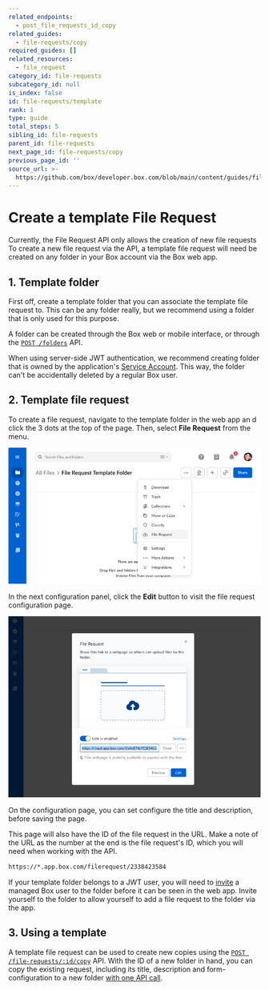 ```yaml
---
related_endpoints:
  - post_file_requests_id_copy
related_guides:
  - file-requests/copy
required_guides: []
related_resources:
  - file_request
category_id: file-requests
subcategory_id: null
is_index: false
id: file-requests/template
rank: 1
type: guide
total_steps: 5
sibling_id: file-requests
parent_id: file-requests
next_page_id: file-requests/copy
previous_page_id: ''
source_url: >-
  https://github.com/box/developer.box.com/blob/main/content/guides/file-requests/1-template.md
---
```

# Create a template File Request

Currently, the File Request API only allows the creation of new file requests
To create a new file request via the API, a template file request will need be
created on any folder in your Box account via the Box web app.

## 1. Template folder

First off, create a template folder that you can associate the template file
request to. This can be any folder really, but we recommend using a
folder that is only used for this purpose.

A folder can be created through the Box web or mobile interface, or through the
[`POST /folders`](e://post_folders) API.

<Message notice>

When using server-side JWT authentication, we recommend creating folder that
is owned by the application's
[Service Account](g://authentication/user-types/service-account/). This way, the
folder can't be accidentally deleted by a regular Box user.

</Message>

## 2. Template file request

To create a file request, navigate to the template folder in the web app an
d click the 3 dots at the top of the page. Then, select **File Request** from
the menu.

<ImageFrame center shadow>

![Create a file request](./images/create.png)

</ImageFrame>

In the next configuration panel, click the **Edit** button to visit the file
request configuration page.

<ImageFrame center shadow>

![Edit a file request](./images/edit.png)

</ImageFrame>

On the configuration page, you can set configure the title and description,
before saving the page.

This page will also have the ID of the file request in the URL. Make a note of
the URL as the number at the end is the file request's ID, which you will need
when working with the API.

```sh
https://*.app.box.com/filerequest/2338423584
```

<Message warning>

If your template folder belongs to a JWT user, you will need to
[invite](e://post-collaborations) a managed Box user to the folder before
it can be seen in the web app. Invite yourself to the folder to allow yourself
to add a file request to the folder via the app.

</Message>

## 3. Using a template

A template file request can be used to create new copies using the
[`POST /file-requests/:id/copy`](e://post_file_requests_id_copy)
API. With the ID of a new folder in hand, you can copy the existing
request, including its title, description and form-configuration
to a new folder [with one API call](g://file-requests/copy).